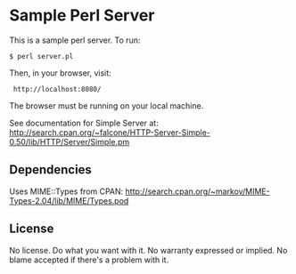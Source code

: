 # Sample Perl Server

This is a sample perl server. To run:

    $ perl server.pl

Then, in your browser, visit:

     http://localhost:8080/

The browser must be running on your local machine.

See documentation for Simple Server at:
http://search.cpan.org/~falcone/HTTP-Server-Simple-0.50/lib/HTTP/Server/Simple.pm

## Dependencies

Uses MIME::Types from CPAN:
http://search.cpan.org/~markov/MIME-Types-2.04/lib/MIME/Types.pod

## License

No license. Do what you want with it. No warranty expressed or implied. 
No blame accepted if there's a problem with it.

